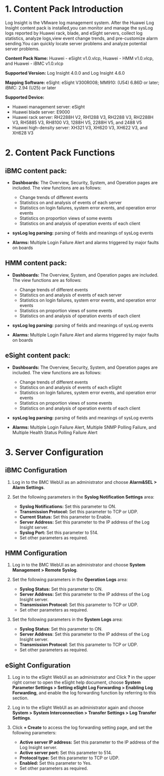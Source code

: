 # 1. Content Pack Introduction

Log Insight is the VMware log management system. After the Huawei Log Insight content pack is installed,you can monitor and manage the sysLog logs reported by Huawei rack, blade, and eSight servers, collect log statistics, analyze logs,view event change trends, and pre-customize alarm sending.You can quickly locate server problems and analyze potential server problems.

**Content Pack Name:** Huawei - eSight  v1.0.vlcp, Huawei - HMM  v1.0.vlcp, and Huawei - iBMC  v1.0.vlcp

**Supported Version:** Log Insight 4.0.0 and Log Insight 4.6.0

**Mapping Software:** eSight: eSight V300R008; MM910: (U54) 6.86D or later; iBMC: 2.94 (U25) or later

**Supported Device:**
-   Huawei management server:   eSight
-   Huawei blade server:        E9000
-   Huawei rack server:         RH2288H V2, RH1288 V3, RH2288 V3, RH2288H V3, RH5885 V3, RH8100 V3, 1288H V5, 2288H V5, and 2488 V5
-   Huawei high-density server: XH321 V3, XH620 V3, XH622 V3, and XH628 V3

# 2. Content Pack Functions
## iBMC content pack:
- **Dashboards:** 
The Overview, Security, System, and Operation pages are included. The view functions are as follows:
	- Change trends of different events
	- Statistics on and analysis of events of each server
	- Statistics on login failures, system error events, and operation error events
	- Statistics on proportion views of some events
	- Statistics on and analysis of operation events of each client

- **sysLog log parsing:** parsing of fields and meanings of sysLog events
- **Alarms:** Multiple Login Failure Alert and alarms triggered by major faults on boards

## HMM content pack:
- **Dashboards:** 
The Overview, System, and Operation pages are included. The view functions are as follows:
	- Change trends of different events
	- Statistics on and analysis of events of each server
	- Statistics on login failures, system error events, and operation error events
	- Statistics on proportion views of some events
	- Statistics on and analysis of operation events of each client	

- **sysLog log parsing:** parsing of fields and meanings of sysLog events
- **Alarms:** Multiple Login Failure Alert and alarms triggered by major faults on boards

## eSight content pack:
- **Dashboards:** 
The Overview, Security, System, and Operation pages are included. The view functions are as follows:
	- Change trends of different events
	- Statistics on and analysis of events of each eSight
	- Statistics on login failures, system error events, and operation error events
	- Statistics on proportion views of some events
	- Statistics on and analysis of operation events of each client

- **sysLog log parsing:** parsing of fields and meanings of sysLog events
- **Alarms:** Multiple Login Failure Alert, Multiple SNMP Polling Failure, and Multiple Health Status Polling Failure Alert

# 3. Server Configuration
## iBMC Configuration
1.	Log in to the BMC WebUI as an administrator and choose **Alarm&SEL > Alarm Settings**.

2.	Set the following parameters in the **Syslog Notification Settings** area:
	-	**Syslog Notifications:** Set this parameter to ON.
	-	**Transmission Protocol:** Set this parameter to TCP or UDP.
	-	**Current Status:** Set this parameter to Enable.
	-	**Server Address:** Set this parameter to the IP address of the Log Insight server.
	-	**Syslog Port:** Set this parameter to 514.
	-	Set other parameters as required.

## HMM Configuration
1.	Log in to the BMC WebUI as an administrator and choose **System Management > Remote Syslog**.</b>

2.	Set the following parameters in the **Operation Logs** area:
	- **Syslog Status:** Set this parameter to ON.
	-	**Server Address:** Set this parameter to the IP address of the Log Insight server.
	-	**Transmission Protocol:** Set this parameter to TCP or UDP.
	-	Set other parameters as required.

3.	Set the following parameters in the **System Logs** area:
	-	**Syslog Status**: Set this parameter to ON.
	-	**Server Address**: Set this parameter to the IP address of the Log Insight server.
	-	**Transmission Protocol**: Set this parameter to TCP or UDP.
	-	Set other parameters as required.

## eSight Configuration
1.	Log in to the eSight WebUI as an administrator and Click **?** in the upper right corner to open the eSight help document, choose **System Parameter Settings > Setting eSight Log Forwarding > Enabling Log Forwarding**, and enable the log forwarding function by referring to this section.

2.	Log in to the eSight WebUI as an administrator again and choose **System > System Interconnection > Transfer Settings > Log Transfer Settings**.

3.	Click **+ Create** to access the log forwarding setting page, and set the following parameters:
	-	**Active server IP address:** Set this parameter to the IP address of the Log Insight server.
	-	**Active server port:** Set this parameter to 514.
	-	**Protocol type:** Set this parameter to TCP or UDP.
	-	**Enabled:** Set this parameter to Yes.
	-	Set other parameters as required.
